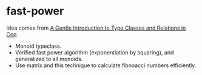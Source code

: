# fast-power

Idea comes from [A Gentle Introduction to Type Classes and Relations in Coq](http://www.labri.fr/perso/casteran/CoqArt/TypeClassesTut/typeclassestut.pdf).

* Monoid typeclass.
* Verified fast power algorithm (exponentiation by squaring), and generalized to
  all monoids.
* Use matrix and this technique to calculate fibnoacci numbers efficiently.
